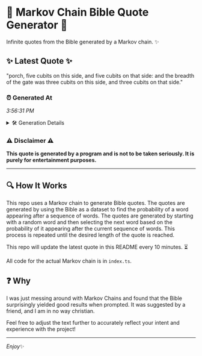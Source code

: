 # 📖 Markov Chain Bible Quote Generator 📖

Infinite quotes from the Bible generated by a Markov chain. ✨

## ✨ Latest Quote ✨
"porch, five cubits on this side, and five cubits on that side: and the breadth of the gate was three cubits on this side, and three cubits on that side."

### ⏰ Generated At
*3:56:31 PM*

<details>
    <summary>🛠️ Generation Details</summary>
    <p>
        <strong>🌱 Seed:</strong> porch,<br>
        <strong>🔄 Iterations:</strong> 29<br>
        <strong>📜 Context History:</strong><br>[ porch, ]: five<br>[ porch,, five ]: cubits<br>[ porch,, five, cubits ]: on<br>[ porch,, five, cubits, on ]: this<br>[ porch,, five, cubits, on, this ]: side,<br>[ porch,, five, cubits, on, this, side, ]: and<br>[ five, cubits, on, this, side,, and ]: five<br>[ cubits, on, this, side,, and, five ]: cubits<br>[ on, this, side,, and, five, cubits ]: on<br>[ this, side,, and, five, cubits, on ]: that<br>[ side,, and, five, cubits, on, that ]: side:<br>[ and, five, cubits, on, that, side: ]: and<br>[ five, cubits, on, that, side:, and ]: the<br>[ cubits, on, that, side:, and, the ]: breadth<br>[ on, that, side:, and, the, breadth ]: of<br>[ that, side:, and, the, breadth, of ]: the<br>[ side:, and, the, breadth, of, the ]: gate<br>[ and, the, breadth, of, the, gate ]: was<br>[ the, breadth, of, the, gate, was ]: three<br>[ breadth, of, the, gate, was, three ]: cubits<br>[ of, the, gate, was, three, cubits ]: on<br>[ the, gate, was, three, cubits, on ]: this<br>[ gate, was, three, cubits, on, this ]: side,<br>[ was, three, cubits, on, this, side, ]: and<br>[ three, cubits, on, this, side,, and ]: three<br>[ cubits, on, this, side,, and, three ]: cubits<br>[ on, this, side,, and, three, cubits ]: on<br>[ this, side,, and, three, cubits, on ]: that<br>[ side,, and, three, cubits, on, that ]: side.<br>
    </p>
</details>

### ⚠️ Disclaimer ⚠️
**This quote is generated by a program and is not to be taken seriously. It is purely for entertainment purposes.**

---

## 🔍 How It Works

This repo uses a Markov chain to generate Bible quotes. The quotes are generated by using the Bible as a dataset to find the probability of a word appearing after a sequence of words. The quotes are generated by starting with a random word and then selecting the next word based on the probability of it appearing after the current sequence of words. This process is repeated until the desired length of the quote is reached.

This repo will update the latest quote in this README every 10 minutes. ⏳

All code for the actual Markov chain is in `index.ts`.

## ❓ Why

I was just messing around with Markov Chains and found that the Bible surprisingly yielded good results when prompted. 
It was suggested by a friend, and I am in no way christian.

Feel free to adjust the text further to accurately reflect your intent and experience with the project!

---

*Enjoy*✨
